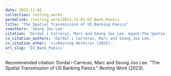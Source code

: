 ```yaml
---
date: 2023-11-01
collection: resting_works
permalink: /resting_work/2023-11-01-DJ_Bank_Panics
title: "The Spatial Transmission of US Banking Panics"
coauthors: 'Seung Joo Lee'
citation: 'Dordal i Carreras, Marc and Seung Joo Lee. &quot;The Spatial Transmission of US Banking Panics.&quot;  <i>Resting Work</i> (2023).'
cv_citation_authors: 'Dordal i Carreras, Marc and Seung Joo Lee.'
cv_citation_other: '<i>Resting Work</i> (2023).'
url_slug: 'DJ_Bank_Panics'
---
```

Recommended citation: Dordal i Carreras, Marc and Seung Joo Lee. "The Spatial Transmission of US Banking Panics."  <i>Resting Work</i> (2023).
